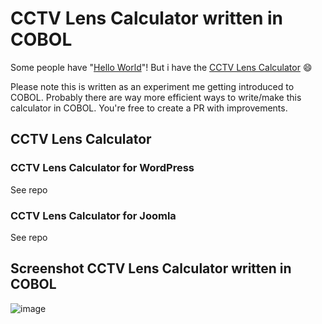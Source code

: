 # CCTV Lens Calculator written in COBOL
Some people have "[Hello World](https://github.com/search?q=hello+world)"! But i have the [CCTV Lens Calculator](https://github.com/search?q=cctv+lens+calculator) :smile:

Please note this is written as an experiment me getting introduced to COBOL. 
Probably there are way more efficient ways to write/make this calculator in COBOL. 
You're free to create a PR with improvements.

## CCTV Lens Calculator

### CCTV Lens Calculator for WordPress

See repo

### CCTV Lens Calculator for Joomla

See repo

## Screenshot CCTV Lens Calculator written in COBOL
![image](https://user-images.githubusercontent.com/6934501/111853997-69fa4b80-891d-11eb-9b44-129d5b0d1901.png)
